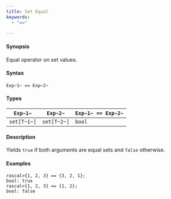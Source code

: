 ```yaml
---
title: Set Equal
keywords:
  - "=="

---
```


#### Synopsis

Equal operator on set values.

#### Syntax

`Exp~1~ == Exp~2~`

#### Types

| `Exp~1~`    |  `Exp~2~`    | `Exp~1~ == Exp~2~`  |
| --- | --- | --- |
| `set[T~1~]` |  `set[T~2~]` | `bool`                |

#### Description

Yields `true` if both arguments are equal sets and `false` otherwise.

#### Examples

```rascal-shell 
rascal>{1, 2, 3} == {3, 2, 1};
bool: true
rascal>{1, 2, 3} == {1, 2};
bool: false
```

